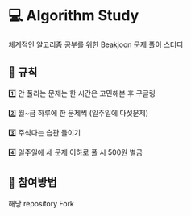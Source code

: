 # 💻 Algorithm Study #
체계적인 알고리즘 공부를 위한 Beakjoon 문제 풀이 스터디

## 💫 규칙 ##
1️⃣ 안 풀리는 문제는 한 시간은 고민해본 후 구글링 

2️⃣ 월~금 하루에 한 문제씩 (일주일에 다섯문제)

3️⃣ 주석다는 습관 들이기

4️⃣ 일주일에 세 문제 이하로 풀 시 500원 벌금

## 💫 참여방법 ##
해당 repository Fork
